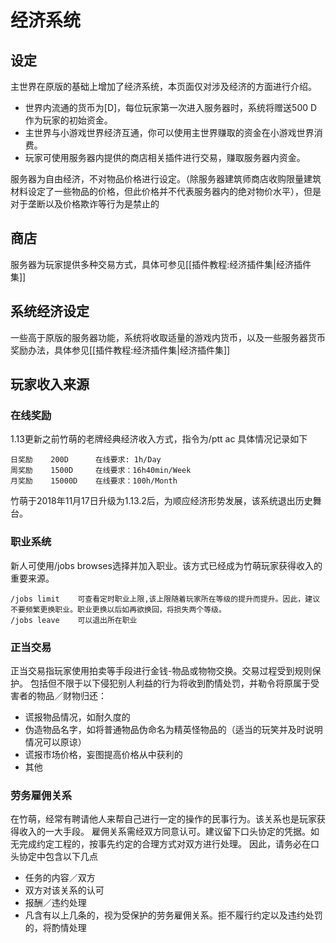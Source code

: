 # 经济系统

## 设定

主世界在原版的基础上增加了经济系统，本页面仅对涉及经济的方面进行介绍。

* 世界内流通的货币为\[D\]，每位玩家第一次进入服务器时，系统将赠送500 D 作为玩家的初始资金。
* 主世界与小游戏世界经济互通，你可以使用主世界赚取的资金在小游戏世界消费。
* 玩家可使用服务器内提供的商店相关插件进行交易，赚取服务器内资金。

服务器为自由经济，不对物品价格进行设定。（除服务器建筑师商店收购限量建筑材料设定了一些物品的价格，但此价格并不代表服务器内的绝对物价水平），但是对于垄断以及价格欺诈等行为是禁止的

## 商店

服务器为玩家提供多种交易方式，具体可参见\[\[插件教程:经济插件集\|经济插件集\]\]

## 系统经济设定

一些高于原版的服务器功能，系统将收取适量的游戏内货币，以及一些服务器货币奖励办法，具体参见\[\[插件教程:经济插件集\|经济插件集\]\]

## 玩家收入来源

 ### 在线奖励
1.13更新之前竹萌的老牌经典经济收入方式，指令为/ptt ac 具体情况记录如下

    日奖励    200D      在线要求: 1h/Day
    周奖励    1500D     在线要求：16h40min/Week
    月奖励    15000D    在线要求：100h/Month

竹萌于2018年11月17日升级为1.13.2后，为顺应经济形势发展，该系统退出历史舞台。

 ### 职业系统
新人可使用/jobs browses选择并加入职业。该方式已经成为竹萌玩家获得收入的重要来源。

    /jobs limit    可查看定时职业上限,该上限随着玩家所在等级的提升而提升。因此，建议不要频繁更换职业。职业更换以后如再欲换回，将损失两个等级。
    /jobs leave    可以退出所在职业

 ### 正当交易
正当交易指玩家使用拍卖等手段进行金钱-物品或物物交换。交易过程受到规则保护。
包括但不限于以下侵犯别人利益的行为将收到酌情处罚，并勒令将原属于受害者的物品／财物归还：
* 谎报物品情况，如耐久度的
* 伪造物品名字，如将普通物品伪命名为精英怪物品的（适当的玩笑并及时说明情况可以原谅）
* 谎报市场价格，妄图提高价格从中获利的
* 其他

 ### 劳务雇佣关系
在竹萌，经常有聘请他人来帮自己进行一定的操作的民事行为。该关系也是玩家获得收入的一大手段。
雇佣关系需经双方同意认可。建议留下口头协定的凭据。如无完成约定工程的，按事先约定的合理方式对双方进行处理。
因此，请务必在口头协定中包含以下几点
* 任务的内容／双方
* 双方对该关系的认可
* 报酬／违约处理
* 凡含有以上几条的，视为受保护的劳务雇佣关系。拒不履行约定以及违约处罚的，将酌情处理

